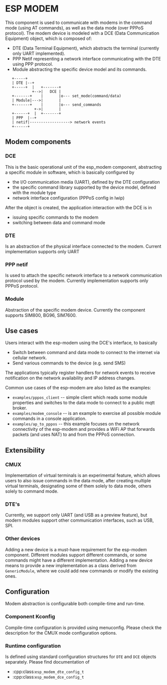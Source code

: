 # ESP MODEM

This component is used to communicate with modems in the command mode (using AT commands), as well as the data mode
(over PPPoS protocol). 
The modem device is modeled with a DCE (Data Communication Equipment) object, which is composed of:
* DTE (Data Terminal Equipment), which abstracts the terminal (currently only UART implemented).
* PPP Netif representing a network interface communicating with the DTE using PPP protocol.
* Module abstracting the specific device model and its commands.

```
   +-----+   
   | DTE |--+
   +-----+  |   +-------+
            +-->|   DCE |
   +-------+    |       |o--- set_mode(command/data)
   | Module|--->|       |
   +-------+    |       |o--- send_commands
             +->|       |
   +------+  |  +-------+ 
   | PPP  |--+ 
   | netif|------------------> network events
   +------+ 
```

## Modem components
### DCE

This is the basic operational unit of the esp_modem component, abstracting a specific module in software,
which is basically configured by 
* the I/O communication media (UART), defined by the DTE configuration
* the specific command library supported by the device model, defined with the module type
* network interface configuration (PPPoS config in lwip)

After the object is created, the application interaction with the DCE is in
* issuing specific commands to the modem
* switching between data and command mode

### DTE
Is an abstraction of the physical interface connected to the modem. Current implementation supports only UART

### PPP netif

Is used to attach the specific network interface to a network communication protocol used by the modem. Currently implementation supports only PPPoS protocol.

### Module

Abstraction of the specific modem device. Currently the component supports SIM800, BG96, SIM7600.

## Use cases

Users interact with the esp-modem using the DCE's interface, to basically
* Switch between command and data mode to connect to the internet via cellular network.
* Send various commands to the device (e.g. send SMS)

The applications typically register handlers for network events to receive notification on the network availability and 
IP address changes.

Common use cases of the esp-modem are also listed as the examples:
* `examples/pppos_client` -- simple client which reads some module properties and switches to the data mode to connect to a public mqtt broker.
* `examples/modem_console` -- is an example to exercise all possible module commands in a console application.
* `examples/ap_to_pppos` -- this example focuses on the network connectivity of the esp-modem and provides a WiFi AP that forwards packets (and uses NAT) to and from the PPPoS connection.

## Extensibility

### CMUX

Implementation of virtual terminals is an experimental feature, which allows users to also issue commands in the data mode,
after creating multiple virtual terminals, designating some of them solely to data mode, others solely to command mode.

### DTE's

Currently, we support only UART (and USB as a preview feature), but modern modules support other communication interfaces, such as USB, SPI.

### Other devices

Adding a new device is a must-have requirement for the esp-modem component. Different modules support different commands,
or some commands might have a different implementation. Adding a new device means to provide a new implementation
as a class derived from `GenericModule`, where we could add new commands or modify the existing ones.

## Configuration

Modem abstraction is configurable both compile-time and run-time.

### Component Kconfig

Compile-time configuration is provided using menuconfig. Please check the description for the CMUX mode configuration options.

### Runtime configuration

Is defined using standard configuration structures for `DTE` and `DCE` objects separately. Please find documentation of
* :cpp:class:`esp_modem_dte_config_t`
* :cpp:class:`esp_modem_dce_config_t`
